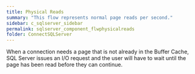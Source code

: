 ```yaml
---
title: Physical Reads
summary: "This flow represents normal page reads per second."
sidebar: c_sqlserver_sidebar
permalink: sqlserver_component_flwphysicalreads
folder: ConnectSQLServer
---
```



When a connection needs a page that is not already in the Buffer Cache, SQL Server issues an I/O request and the user will have to wait until the page has been read before they can continue.
